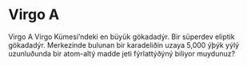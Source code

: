 # Virgo A

Virgo A Virgo Kümesi’ndeki en büyük gökadadýr. Bir süperdev eliptik gökadadýr.
Merkezinde bulunan bir karadeliðin uzaya 5,000 ýþýk yýlý uzunluðunda bir
atom-altý madde jeti fýrlattýðýný biliyor muydunuz?
